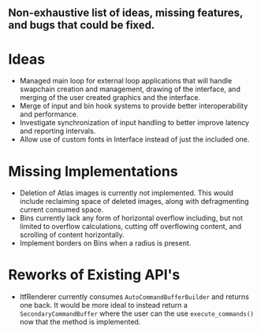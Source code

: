 ## Non-exhaustive list of ideas, missing features, and bugs that could be fixed.

# Ideas

- Managed main loop for external loop applications that will handle swapchain creation and management, drawing of the interface, and merging of the user created graphics and the interface.
- Merge of input and bin hook systems to provide better interoperability and performance.
- Investigate synchronization of input handling to better improve latency and reporting intervals. 
- Allow use of custom fonts in Interface instead of just the included one.

# Missing Implementations

- Deletion of Atlas images is currently not implemented. This would include reclaiming space of deleted images, along with defragmenting current consumed space.
- Bins currently lack any form of horizontal overflow including, but not limited to overflow calculations, cutting off overflowing content, and scrolling of content horizontally.
- Implement borders on Bins when a radius is present.

# Reworks of Existing API's

- ItfRenderer currently consumes `AutoCommandBufferBuilder` and returns one back. It would be more ideal to instead return a `SecondaryCommandBuffer` where the user can the use `execute_commands()` now that the method is implemented.

